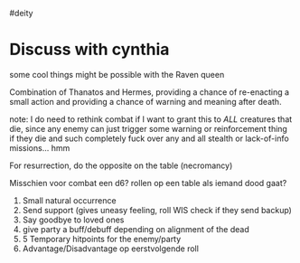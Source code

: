 #deity 
# Discuss with cynthia
some cool things might be possible with the Raven queen


Combination of Thanatos and Hermes, providing a chance of re-enacting a small action and providing a chance of warning and meaning after death.

note: I do need to rethink combat if I want to grant this to *ALL* creatures that die, since any enemy can just trigger some warning or reinforcement thing if they die and such completely fuck over any and all stealth or lack-of-info missions... hmm

For resurrection, do the opposite on the table (necromancy)


Misschien voor combat een d6? rollen op een table als iemand dood gaat? 
1. Small natural occurrence
2. Send support (gives uneasy feeling,  roll WIS check if they send backup)
3. Say goodbye to loved ones
4. give party a buff/debuff depending on alignment of the dead
5. 5 Temporary hitpoints for the enemy/party
6. Advantage/Disadvantage op eerstvolgende roll
